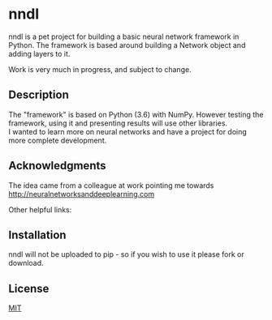 # nndl
nndl is a pet project for building a basic neural network framework in Python.
The framework is based around building a Network object and adding layers to it.

Work is very much in progress, and subject to change.

## Description
The "framework" is based on Python (3.6) with NumPy.
However testing the framework, using it and presenting results will use other libraries.  
I wanted to learn more on neural networks and have a project for doing more complete development.

## Acknowledgments
The idea came from a colleague at work pointing me towards http://neuralnetworksanddeeplearning.com

Other helpful links:


## Installation
nndl will not be uploaded to pip - so if you wish to use it please fork or download.

## License
[MIT](https://choosealicense.com/licenses/mit/)
